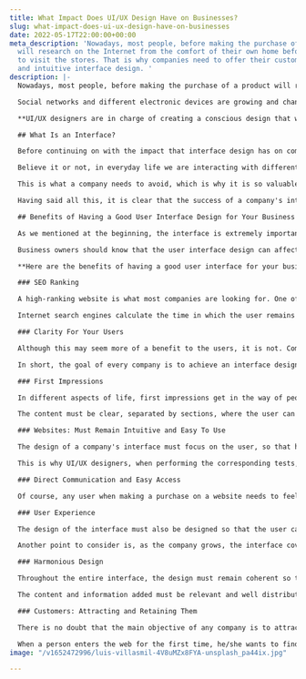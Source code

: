 ```yaml
---
title: What Impact Does UI/UX Design Have on Businesses?
slug: what-impact-does-ui-ux-design-have-on-businesses
date: 2022-05-17T22:00:00+00:00
meta_description: 'Nowadays, most people, before making the purchase of a product
  will research on the Internet from the comfort of their own home before going out
  to visit the stores. That is why companies need to offer their customers a good
  and intuitive interface design. '
description: |-
  Nowadays, most people, before making the purchase of a product will research on the Internet from the comfort of their own home before going out to visit the stores. That is why companies need to offer their customers **a good and intuitive interface design.**

  Social networks and different electronic devices are growing and changing every day. These changes force companies to stop and implement strategies to integrate them and compete with the rest. In fact, many people find YOUR company for the first time through the web.

  **UI/UX designers are in charge of creating a conscious design that will rank the website on the Internet so that it becomes among the best in their industry (SEO).** Let's remember that when a user spends a long time on a certain page, it is because they like it and find it easy to navigate. That is what we are looking for.

  ## What Is an Interface?

  Before continuing on with the impact that interface design has on companies, it is important to define what an interface is in order to understand in depth what we are talking about.

  Believe it or not, in everyday life we are interacting with different interfaces all the time, but it turns out that many times we do not know how they work, and this is because their design is not the best. When this happens, the user usually gets frustrated and immediately closes the page in search of another one.

  This is what a company needs to avoid, which is why it is so valuable to create an interface that is simple, intuitive, and where users can quickly achieve the objective for which they entered.

  Having said all this, it is clear that the success of a company's interface depends a lot on the purpose for which it was designed for and also on the type of user it is aimed at. Regardless of this, it must be easy to use and understand.

  ## Benefits of Having a Good User Interface Design for Your Business

  As we mentioned at the beginning, the interface is extremely important for a company, since it is not only about the website that the user will see on the screen, but also the experience they have from the moment they search on Google.

  Business owners should know that the user interface design can affect both positively and negatively. A good web design will make the product competitive.

  **Here are the benefits of having a good user interface for your business:**

  ### SEO Ranking

  A high-ranking website is what most companies are looking for. One of the ways that it can be achieved is by having a great user interface design.

  Internet search engines calculate the time in which the user remains on a certain website and the relevance that it has for the search they performed. The objective is that the user stays on the site for as long as possible, which would indicate that it is easy to navigate.

  ### Clarity For Your Users

  Although this may seem more of a benefit to the users, it is not. Companies must be clear and precise about who they are and what they offer. By achieving that, they will be able to design a good interface that meets the users' expectations.

  In short, the goal of every company is to achieve an interface design that accurately communicates what they want to offer.

  ### First Impressions

  In different aspects of life, first impressions get in the way of people's decisions, and a company's website is no exception. That is why it is key that the interface design is good, catches the eye and above all is intuitive.

  The content must be clear, separated by sections, where the user can clearly understand what they are seeing.

  ### Websites: Must Remain Intuitive and Easy To Use

  The design of a company's interface must focus on the user, so that he/she feels satisfied when staying on the site. It is essential that people entering the website can understand in a few steps how to use it without problems.

  This is why UI/UX designers, when performing the corresponding tests, put themselves in the place of the user who enters the interface for the first time, a simple way to corroborate the proper functioning.

  ### Direct Communication and Easy Access

  Of course, any user when making a purchase on a website needs to feel secure during the process and also in the previous and subsequent steps. Therefore, the interface must contain a means of direct contact with the customer, this generates confidence, and you will gain more visits.

  ### User Experience

  The design of the interface must also be designed so that the user can use it from any electronic device, this will produce a better user experience, which is a fundamental aspect for the customer.

  Another point to consider is, as the company grows, the interface covers different types of users, therefore, an alternative is to add tutorials (which can be omitted), for those who need some help.

  ### Harmonious Design

  Throughout the entire interface, the design must remain coherent so that the user, as he/she advances, feels that he/she is in the same place and associates the company with its own style.

  The content and information added must be relevant and well distributed. Harmony will benefit the company to obtain a more professional image.

  ### Customers: Attracting and Retaining Them

  There is no doubt that the main objective of any company is to attract and retain customers, so the good interface design is essential for this to happen.

  When a person enters the web for the first time, he/she wants to find easily and quickly what he/she is looking for, if this happens, he/she will come back again.
image: "/v1652472996/luis-villasmil-4V8uMZx8FYA-unsplash_pa44ix.jpg"

---
```

